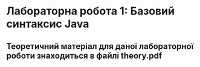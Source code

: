 # Лабораторна робота 1: Базовий синтаксис Java

## Теоретичний матеріал для даної лабораторної роботи знаходиться в файлі theory.pdf
